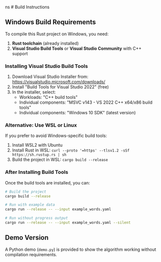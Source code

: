 ns # Build Instructions

## Windows Build Requirements

To compile this Rust project on Windows, you need:

1. **Rust toolchain** (already installed)
2. **Visual Studio Build Tools** or **Visual Studio Community** with C++ support

### Installing Visual Studio Build Tools

1. Download Visual Studio Installer from: https://visualstudio.microsoft.com/downloads/
2. Install "Build Tools for Visual Studio 2022" (free)
3. In the installer, select:
   - Workloads: "C++ build tools"
   - Individual components: "MSVC v143 - VS 2022 C++ x64/x86 build tools"
   - Individual components: "Windows 10 SDK" (latest version)

### Alternative: Use WSL or Linux

If you prefer to avoid Windows-specific build tools:

1. Install WSL2 with Ubuntu
2. Install Rust in WSL: `curl --proto '=https' --tlsv1.2 -sSf https://sh.rustup.rs | sh`
3. Build the project in WSL: `cargo build --release`

### After Installing Build Tools

Once the build tools are installed, you can:

```bash
# Build the project
cargo build --release

# Run with example data
cargo run --release -- --input example_words.yaml

# Run without progress output
cargo run --release -- --input example_words.yaml --silent
```

## Demo Version

A Python demo (`demo.py`) is provided to show the algorithm working without compilation requirements.
